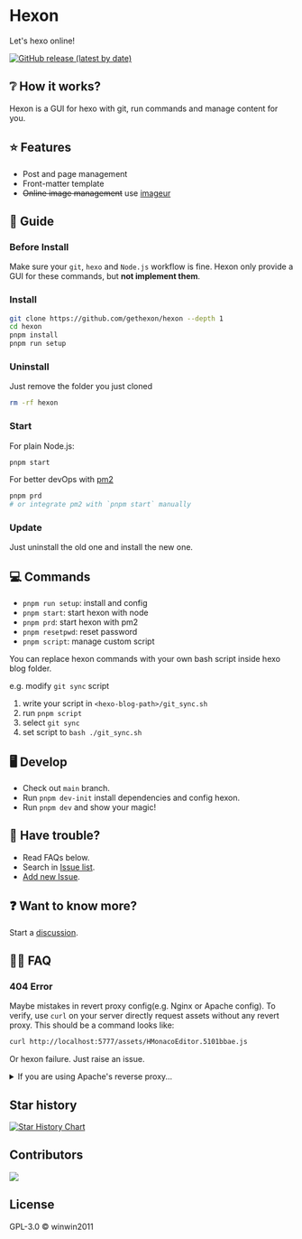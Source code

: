 # Hexon

Let's hexo online! 

[![GitHub release (latest by date)](https://img.shields.io/github/v/release/gethexon/hexon?style=flat-square)](https://github.com/gethexon/hexon/releases/)

## ❔ How it works?

Hexon is a GUI for hexo with git, run commands and manage content for you.

## ⭐️ Features

- Post and page management
- Front-matter template
- ~~Online image management~~ use [imageur](https://github.com/YuJianghao/imageur)

## 📘 Guide

### Before Install

Make sure your `git`, `hexo` and `Node.js` workflow is fine. Hexon only provide a GUI for these commands, but **not implement them**.

### Install

```bash
git clone https://github.com/gethexon/hexon --depth 1
cd hexon
pnpm install
pnpm run setup
```

### Uninstall

Just remove the folder you just cloned

```bash
rm -rf hexon
```

### Start

For plain Node.js:

```bash
pnpm start
```

For better devOps with [pm2](https://pm2.keymetrics.io/)

```bash
pnpm prd
# or integrate pm2 with `pnpm start` manually
```

### Update

Just uninstall the old one and install the new one.

## 💻 Commands

- `pnpm run setup`: install and config
- `pnpm start`: start hexon with node
- `pnpm prd`: start hexon with pm2
- `pnpm resetpwd`: reset password
- `pnpm script`: manage custom script

You can replace hexon commands with your own bash script inside hexo blog folder.

e.g. modify `git sync` script
1. write your script in `<hexo-blog-path>/git_sync.sh`
2. run `pnpm script`
3. select `git sync` 
4. set script to `bash ./git_sync.sh`

## 🖥️ Develop

- Check out `main` branch.
- Run `pnpm dev-init` install dependencies and config hexon.
- Run `pnpm dev` and show your magic!

## 💩 Have trouble?

- Read FAQs below.
- Search in [Issue list](https://github.com/gethexon/hexon/Issues).
- [Add new Issue](https://github.com/gethexon/hexon/issueI/new).

## ❓ Want to know more?

Start a [discussion](https://github.com/gethexon/hexon/discussions).

## 👌🏻 FAQ

### 404 Error

Maybe mistakes in revert proxy config(e.g. Nginx or Apache config). To verify, use `curl` on your server directly request assets without any revert proxy. This should be a command looks like:

```bash
curl http://localhost:5777/assets/HMonacoEditor.5101bbae.js
```

Or hexon failure. Just raise an issue.

<details>
  <summary>If you are using Apache's reverse proxy...</summary>
Please make sure to add `AllowEncodedSlashes NoDecode` in your `VirtualHost` configuration, and add `nocanon` at the end of the `ProxyPass` setting. 

See https://stackoverflow.com/questions/52034899/express-nodejs-server-through-apache-proxy-error-404-for-route-with-express-par
and https://stackoverflow.com/questions/4390436/need-to-allow-encoded-slashes-on-apache

Example:
```conf
<VirtualHost *:443>
    ServerName blog-admin.example.com

    SSLCertificateFile /etc/certificates/example.com.crt
    SSLCertificateKeyFile /etc/certificates/example.com.key
    SSLCertificateChainFile /etc/certificates/example.com.crt

    SSLEngine On
    SSLProxyEngine On
    ProxyRequests Off
    ProxyPreserveHost On
    AllowEncodedSlashes NoDecode

    ProxyPass / http://localhost:5777/ nocanon
    ProxyPassReverse / http://localhost:5777/
</VirtualHost>
```
</details>

## Star history

[![Star History Chart](https://api.star-history.com/svg?repos=gethexon/hexon&type=Date)](https://star-history.com/#gethexon/hexon&Date)

## Contributors

<a href="https://github.com/gethexon/hexon/graphs/contributors">
  <img src="https://contrib.rocks/image?repo=gethexon/hexon" />
</a>

## License

GPL-3.0 © winwin2011
